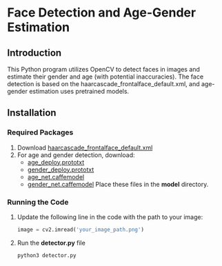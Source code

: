 # Face Detection and Age-Gender Estimation

## Introduction
This Python program utilizes OpenCV to detect faces in images and estimate their gender and age (with potential inaccuracies). The face detection is based on the haarcascade_frontalface_default.xml, and age-gender estimation uses pretrained models.

## Installation

### Required Packages
1. Download [haarcascade_frontalface_default.xml](https://github.com/kipr/opencv/blob/master/data/haarcascades/haarcascade_frontalface_default.xml)
2. For age and gender detection, download:
   - [age_deploy.prototxt](https://github.com/smahesh29/Gender-and-Age-Detection/blob/master/age_deploy.prototxt)
   - [gender_deploy.prototxt](https://github.com/smahesh29/Gender-and-Age-Detection/blob/master/gender_deploy.prototxt)
   - [age_net.caffemodel](https://github.com/smahesh29/Gender-and-Age-Detection/blob/master/age_net.caffemodel)
   - [gender_net.caffemodel](https://github.com/smahesh29/Gender-and-Age-Detection/blob/master/gender_net.caffemodel)
   Place these files in the **model** directory.

### Running the Code
1. Update the following line in the code with the path to your image:
   ```python
   image = cv2.imread('your_image_path.png')
2. Run the **detector.py** file
   ```python
   python3 detector.py
